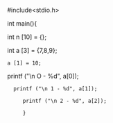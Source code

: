 #include<stdio.h>

int main(){ 

   int n [10] = {};

   int a [3] = {7,8,9};

    a [1] = 10;

   printf ("\n O - %d", a[0]);

      printf ("\n 1 - %d", a[1]);

	     printf ("\n 2 - %d", a[2]);

		 }
